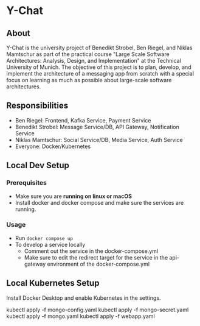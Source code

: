 # Y-Chat
## About
Y-Chat is the university project of Benedikt Strobel, Ben Riegel, and Niklas Mamtschur as part of the practical course "Large Scale Software Architectures: Analysis, Design, and Implementation" at the Technical University of Munich.
The objective of this project is to plan, develop, and implement the architecture of a messaging app from scratch with a special focus on learning as much as possible about large-scale software architectures.
## Responsibilities
- Ben Riegel: Frontend, Kafka Service, Payment Service
- Benedikt Strobel: Message Service/DB, API Gateway, Notification Service
- Niklas Mamtschur: Social Service/DB, Media Service, Auth Service
- Everyone: Docker/Kubernetes

## Local Dev Setup
### Prerequisites
- Make sure you are **running on linux or macOS**
- Install docker and docker compose and make sure the services are running.
### Usage
- Run ```docker compose up```
- To develop a service locally
    - Comment out the service in the docker-compose.yml
    - Make sure to edit the redirect target for the service in the api-gateway environment of the docker-compose.yml

## Local Kubernetes Setup
Install Docker Desktop and enable Kubernetes in the settings.

kubectl apply -f mongo-config.yaml
kubectl apply -f mongo-secret.yaml
kubectl apply -f mongo.yaml
kubectl apply -f webapp.yaml
